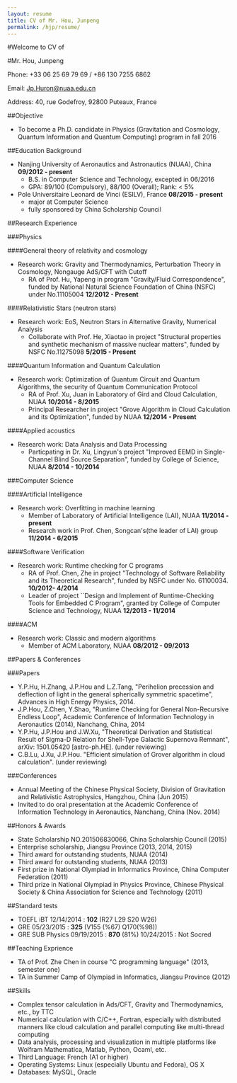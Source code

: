 ```yaml
---
layout: resume
title: CV of Mr. Hou, Junpeng
permalink: /hjp/resume/
---
```


#Welcome to CV of 

#Mr. Hou, Junpeng

Phone: +33 06 25 69 79 69 / +86 130 7255 6862

Email: <Jp.Huron@nuaa.edu.cn>

Address: 40, rue Godefroy, 92800 Puteaux, France

##Objective
- To become a Ph.D. candidate in Physics (Gravitation and Cosmology, Quantum Information and Quantum Computing) program in fall 2016

##Education Background
- Nanjing University of Aeronautics and Astronautics (NUAA), China **09/2012 - present**
	- B.S. in Computer Science and Technology, excepted in 06/2016
	- GPA: 89/100 (Compulsory), 88/100 (Overall); Rank: < 5%
- Pole Universitaire Leonard de Vinci (ESILV), France **08/2015 - present**
	- major at Computer Science
	- fully sponsored by China Scholarship Council
		
##Research Experience

###Physics

####General theory of relativity and cosmology
- Research work: Gravity and Thermodynamics, Perturbation Theory in Cosmology, Nongauge AdS/CFT with Cutoff
	- RA of Prof. Hu, Yapeng in program "Gravity/Fluid Correspondence", funded by National Natural Science Foundation of China (NSFC) under No.11105004 **12/2012 - Present**

####Relativistic Stars (neutron stars)

- Research work: EoS, Neutron Stars in Alternative Gravity, Numerical Analysis
	- Collaborate with Prof. He, Xiaotao in project "Structural properties and synthetic mechanism of massive nuclear matters", funded by NSFC No.11275098 **5/2015 - Present**

####Quantum Information and Quantum Calculation

- Research work: Optimization of Quantum Circuit and Quantum Algorithms, the security of Quantum Communication Protocol
	- RA of Prof. Xu, Juan in Laboratory of Gird and Cloud Calculation, NUAA **10/2014 - 8/2015**
	- Principal Researcher in project "Grove Algorithm in Cloud Calculation and its Optimization", funded by NUAA **12/2014 - Present**

####Applied acoustics

- Research work: Data Analysis and Data Processing
	- Particpating in Dr. Xu, Lingyun's project "Improved EEMD in Single-Channel Blind Source Separation", funded by College of Science, NUAA **8/2014 - 10/2014**

###Computer Science

####Artificial Intelligence

- Research work: Overfitting in machine learning
	- Member of Laboratory of Artificial Intelligence (LAI), NUAA **11/2014 - present**
	- Research work in Prof. Chen, Songcan's(the leader of LAI) group **11/2014 - 6/2015**

####Software Verification

- Research work: Runtime checking for C programs
	- RA of Prof. Chen, Zhe in project "Technology of Software Reliability and its Theoretical Research", funded by NSFC under No. 61100034. **10/2012- 4/2014**
	- Leader of project ``Design and Implement of Runtime-Checking Tools for Embedded C Program", granted by College of Computer Science and Technology, NUAA  **12/2013 - 11/2014**

####ACM

- Research work: Classic and modern algorithms
	- Member of ACM Laboratory, NUAA  **08/2012 - 09/2013**

##Papers & Conferences

###Papers

- Y.P.Hu, H.Zhang, J.P.Hou and L.Z.Tang, "Perihelion precession and deflection of light in the general spherically symmetric spacetime", Advances in High Energy Physics, 2014.
- J.P.Hou, Z.Chen, Y.Shao, "Runtime Checking for General Non-Recursive Endless Loop", Academic Conference of Information Technology in Aeronautics (2014), Nanchang, China, 2014
- Y.P.Hu, J.P.Hou and J.W.Xu, "Theoretical Derivation and Statistical Result of Sigma-D Relation for Shell-Type Galactic Supernova Remnant", arXiv: 1501.05420 [astro-ph.HE]. (under reviewing)
- C.B.Lu, J.Xu, J.P.Hou. "Efficient simulation of Grover algorithm in cloud calculation". (under reviewing)

###Conferences

- Annual Meeting of the Chinese Physical Society, Division of Gravitation and Relativistic Astrophysics, Hangzhou, China (Jun 2015)
- Invited to do oral presentation at the Academic Conference of Information Technology in Aeronautics, Nanchang, China (Nov. 2014)
		
##Honors & Awards

- State Scholarship NO.201506830066, China Scholarship Council (2015)
- Enterprise scholarship, Jiangsu Province  (2013, 2014, 2015)
- Third award for outstanding students, NUAA (2014)
- Third award for outstanding students, NUAA (2013)
- First prize in National Olympiad in Informatics Province, China Computer Federation (2011)
- Third prize in National Olympiad in Physics Province, Chinese Physical Society &  China Association for Science and Technology (2011)


##Standard tests

- TOEFL iBT 12/14/2014 : **102** (R27 L29 S20 W26)
- GRE 05/23/2015 : **325** (V155 (\%67) Q170(\%98))
- GRE SUB Physics 09/19/2015 : **870** (81%) 10/24/2015 : Not Socred

##Teaching Exprience

- TA of Prof. Zhe Chen in course "C programming language" (2013, semester one)
- TA in Summer Camp of Olympiad in Informatics, Jiangsu Province (2012)

##Skills

- Complex tensor calculation in Ads/CFT, Gravity and Thermodynamics, etc., by TTC
- Numerical calculation with C/C++, Fortran, especially with distributed manners like cloud calculation and parallel computing like multi-thread computing
- Data analysis, processing and visualization in multiple platforms like Wolfram Mathematica, Matlab, Python, Ocaml, etc.
- Third Language: French (A1 or higher)
- Operating Systems: Linux (especially Ubuntu and Fedora), OS X
- Databases: MySQL, Oracle